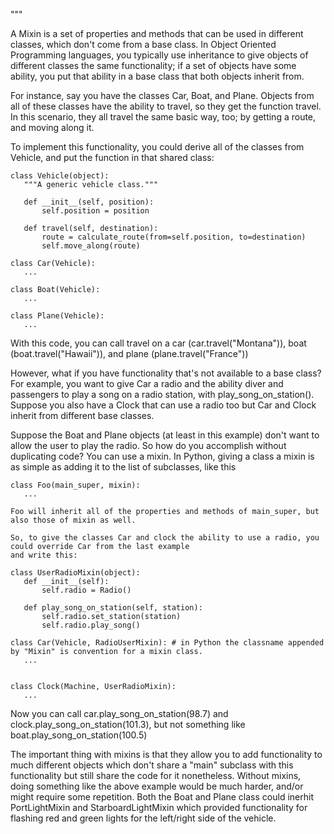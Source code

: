 """

A Mixin is a set of properties and methods that can be used in different classes, which don't
come from a base class. In Object Oriented Programming languages, you typically use inheritance
to give objects of different classes the same functionality; if a set of objects have some ability,
you put that ability in a base class that both objects inherit from.

For instance, say you have the classes Car, Boat, and Plane. Objects from all of these classes have
the ability to travel, so they get the function travel. In this scenario, they all travel the same
basic way, too; by getting a route, and moving along it.

To implement this functionality, you could derive all of the classes from Vehicle, and put the
function in that shared class:

```
class Vehicle(object):
   """A generic vehicle class."""

   def __init__(self, position):
       self.position = position

   def travel(self, destination):
       route = calculate_route(from=self.position, to=destination)
       self.move_along(route)

class Car(Vehicle):
   ...

class Boat(Vehicle):
   ...

class Plane(Vehicle):
   ...
```

With this code, you can call travel on a car (car.travel("Montana")), boat (boat.travel("Hawaii")),
and plane (plane.travel("France"))

However, what if you have functionality that's not available to a base class?
For example, you want to give Car a radio and the ability diver and passengers to play a song on a
radio station, with play_song_on_station(). Suppose you also have a Clock that can use a radio too
but Car and Clock inherit from different base classes.

Suppose the Boat and Plane objects (at least in this example) don't want to allow the user to play the radio.
So how do you accomplish without duplicating code? You can use a mixin. In Python, giving a class a mixin is
as simple as adding it to the list of subclasses, like this

```
class Foo(main_super, mixin):
   ...

Foo will inherit all of the properties and methods of main_super, but also those of mixin as well.

So, to give the classes Car and clock the ability to use a radio, you could override Car from the last example
and write this:

class UserRadioMixin(object):
   def __init__(self):
       self.radio = Radio()

   def play_song_on_station(self, station):
       self.radio.set_station(station)
       self.radio.play_song()

class Car(Vehicle, RadioUserMixin): # in Python the classname appended by "Mixin" is convention for a mixin class.
   ...


class Clock(Machine, UserRadioMixin):
   ...
```

Now you can call car.play_song_on_station(98.7) and clock.play_song_on_station(101.3), but not something like
boat.play_song_on_station(100.5)

The important thing with mixins is that they allow you to add functionality to much different objects which
don't share a "main" subclass with this functionality but still share the code for it nonetheless.
Without mixins, doing something like the above example would be much harder, and/or might require
some repetition. Both the Boat and Plane class could inerhit PortLightMixin and StarboardLightMixin which
provided functionality for flashing red and green lights for the left/right side of the vehicle.

